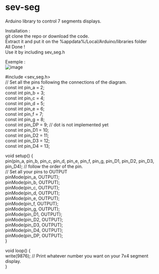 # sev-seg  
Arduino library to control 7 segments displays.  

Installation :  
git clone the repo or download the code.  
Extract it and put it on the %appdata%/Local/Arduino/libraries folder  
All Done !  
Use it by including sev_seg.h  

Exemple :  
![image](https://user-images.githubusercontent.com/108541810/227641822-f3382761-a167-4200-8893-93876dbcc9b7.png)  
 
#include <sev_seg.h>  
// Set all the pins following the connections of the diagram.  
const int pin_a  = 2;  
const int pin_b  = 3;  
const int pin_c  = 4;  
const int pin_d  = 5;  
const int pin_e  = 6;  
const int pin_f  = 7;  
const int pin_g  = 8;  
const int pin_DP  = 9;  // dot is not implemented yet  
const int pin_D1  = 10;  
const int pin_D2  = 11;  
const int pin_D3  = 12;  
const int pin_D4  = 13;  

void setup() {  
pin(pin_a, pin_b, pin_c, pin_d, pin_e, pin_f, pin_g, pin_D1, pin_D2, pin_D3, pin_D4); // follow the order of the pin.  
 // Set all your pins to OUTPUT  
  pinMode(pin_a, OUTPUT);  
  pinMode(pin_b, OUTPUT);  
  pinMode(pin_c, OUTPUT);  
  pinMode(pin_d, OUTPUT);  
  pinMode(pin_e, OUTPUT);  
  pinMode(pin_f, OUTPUT);  
  pinMode(pin_g, OUTPUT);  
  pinMode(pin_D1, OUTPUT);  
  pinMode(pin_D2, OUTPUT);  
  pinMode(pin_D3, OUTPUT);  
  pinMode(pin_D4, OUTPUT);  
  pinMode(pin_DP, OUTPUT);  
}


void loop() {  
write(9876); // Print whatever number you want on your 7x4 segment display.  
}  
